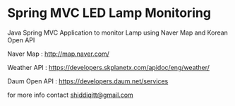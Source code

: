 # Spring MVC LED Lamp Monitoring
Java Spring MVC Application to monitor Lamp using Naver Map and Korean Open API 

Naver Map : http://map.naver.com/

Weather API : https://developers.skplanetx.com/apidoc/eng/weather/

Daum Open API : https://developers.daum.net/services

for more info contact shiddiqitt@gmail.com
